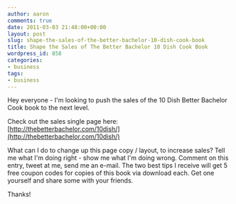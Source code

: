 ```yaml
---
author: aaron
comments: true
date: 2011-03-03 21:48:00+00:00
layout: post
slug: shape-the-sales-of-the-better-bachelor-10-dish-cook-book
title: Shape the Sales of The Better Bachelor 10 Dish Cook Book
wordpress_id: 858
categories:
- business
tags:
- business
---
```


Hey everyone - I'm looking to push the sales of the 10 Dish Better Bachelor Cook book to the next level.  

Check out the sales single page here:  [http://thebetterbachelor.com/10dish/](http://thebetterbachelor.com/10dish/)

What can I do to change up this page copy / layout, to increase sales?  Tell me what I'm doing right - show me what I'm doing wrong.  Comment on this entry, tweet at me, send me an e-mail.  The two best tips I receive will get 5 free coupon codes for copies of this book via download each.  Get one yourself and share some with your friends.

Thanks!

